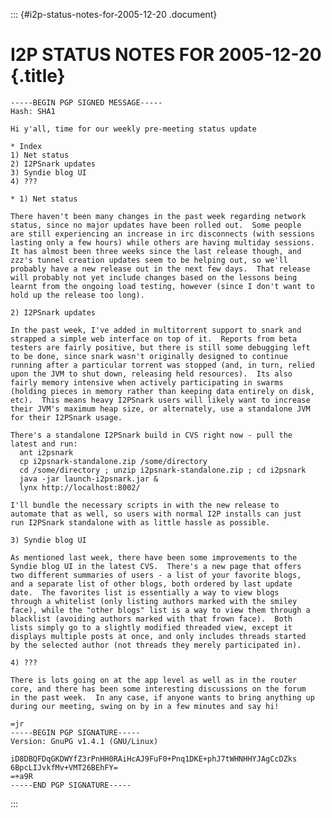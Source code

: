 ::: {#i2p-status-notes-for-2005-12-20 .document}
# I2P STATUS NOTES FOR 2005-12-20 {.title}

    -----BEGIN PGP SIGNED MESSAGE-----
    Hash: SHA1

    Hi y'all, time for our weekly pre-meeting status update

    * Index
    1) Net status
    2) I2PSnark updates
    3) Syndie blog UI
    4) ???

    * 1) Net status

    There haven't been many changes in the past week regarding network
    status, since no major updates have been rolled out.  Some people
    are still experiencing an increase in irc disconnects (with sessions
    lasting only a few hours) while others are having multiday sessions.
    It has almost been three weeks since the last release though, and
    zzz's tunnel creation updates seem to be helping out, so we'll
    probably have a new release out in the next few days.  That release
    will probably not yet include changes based on the lessons being
    learnt from the ongoing load testing, however (since I don't want to
    hold up the release too long).

    2) I2PSnark updates

    In the past week, I've added in multitorrent support to snark and
    strapped a simple web interface on top of it.  Reports from beta
    testers are fairly positive, but there is still some debugging left
    to be done, since snark wasn't originally designed to continue
    running after a particular torrent was stopped (and, in turn, relied
    upon the JVM to shut down, releasing held resources).  Its also
    fairly memory intensive when actively participating in swarms
    (holding pieces in memory rather than keeping data entirely on disk,
    etc).  This means heavy I2PSnark users will likely want to increase
    their JVM's maximum heap size, or alternately, use a standalone JVM
    for their I2PSnark usage.

    There's a standalone I2PSnark build in CVS right now - pull the
    latest and run:
      ant i2psnark
      cp i2psnark-standalone.zip /some/directory
      cd /some/directory ; unzip i2psnark-standalone.zip ; cd i2psnark
      java -jar launch-i2psnark.jar & 
      lynx http://localhost:8002/

    I'll bundle the necessary scripts in with the new release to
    automate that as well, so users with normal I2P installs can just
    run I2PSnark standalone with as little hassle as possible.

    3) Syndie blog UI

    As mentioned last week, there have been some improvements to the 
    Syndie blog UI in the latest CVS.  There's a new page that offers
    two different summaries of users - a list of your favorite blogs,
    and a separate list of other blogs, both ordered by last update
    date.  The favorites list is essentially a way to view blogs
    through a whitelist (only listing authors marked with the smiley
    face), while the "other blogs" list is a way to view them through a
    blacklist (avoiding authors marked with that frown face).  Both
    lists simply go to a slightly modified threaded view, except it
    displays multiple posts at once, and only includes threads started
    by the selected author (not threads they merely participated in).

    4) ???

    There is lots going on at the app level as well as in the router
    core, and there has been some interesting discussions on the forum
    in the past week.  In any case, if anyone wants to bring anything up
    during our meeting, swing on by in a few minutes and say hi!

    =jr
    -----BEGIN PGP SIGNATURE-----
    Version: GnuPG v1.4.1 (GNU/Linux)

    iD8DBQFDqGKDWYfZ3rPnHH0RAiHcAJ9FuF0+Pnq1DKE+phJ7tWHNHHYJAgCcDZks
    6BpcLIJvkfMv+VMT26BEhFY=
    =+a9R
    -----END PGP SIGNATURE-----
:::
